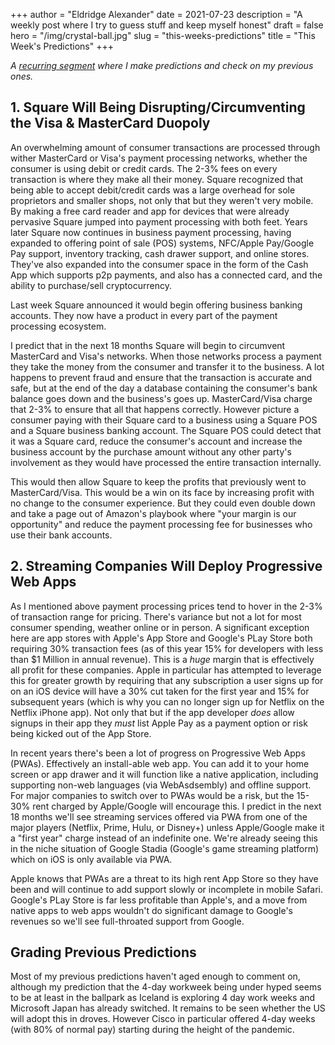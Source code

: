 +++
author = "Eldridge Alexander"
date = 2021-07-23
description = "A weekly post where I try to guess stuff and keep myself honest"
draft = false
hero = "/img/crystal-ball.jpg"
slug = "this-weeks-predictions"
title = "This Week's Predictions"
+++


*A [recurring segment](https://blog.eldrid.ge/2021/04/17/this-weeks-predictions/) where I make predictions and check on my previous ones.*

## 1. Square Will Being Disrupting/Circumventing the Visa & MasterCard Duopoly

An overwhelming amount of consumer transactions are processed through wither MasterCard or Visa's payment processing networks, whether the consumer is using debit or credit cards. The 2-3% fees on every transaction is where they make all their money. Square recognized that being able to accept debit/credit cards was a large overhead for sole proprietors and smaller shops, not only that but they weren't very mobile. By making a free card reader and app for devices that were already pervasive Square jumped into payment processing with both feet. Years later Square now continues in business payment processing, having expanded to offering point of sale (POS) systems, NFC/Apple Pay/Google Pay support, inventory tracking, cash drawer support, and online stores. They've also expanded into the consumer space in the form of the Cash App which supports p2p payments, and also has a connected card, and the ability to purchase/sell cryptocurrency. 

Last week Square announced it would begin offering business banking accounts. They now have a product in every part of the payment processing ecosystem. 

I predict that in the next 18 months Square will begin to circumvent MasterCard and Visa's networks. When those networks process a payment they take the money from the consumer and transfer it to the business. A lot happens to prevent fraud and ensure that the transaction is accurate and safe, but at the end of the day a database containing the consumer's bank balance goes down and the business's goes up. MasterCard/Visa charge that 2-3% to ensure that all that happens correctly. However picture a consumer paying with their Square card to a business using a Square POS and a Square business banking account. The Square POS could detect that it was a Square card, reduce the consumer's account and increase the business account by the purchase amount without any other party's involvement as they would have processed the entire transaction internally.  

This would then allow Square to keep the profits that previously went to MasterCard/Visa. This would be a win on its face by increasing profit with no change to the consumer experience. But they could even double down and take a page out of Amazon's playbook where "your margin is our opportunity" and reduce the payment processing fee for businesses who use their bank accounts.  

## 2. Streaming Companies Will Deploy Progressive Web Apps

As I mentioned above payment processing prices tend to hover in the 2-3% of transaction range for pricing. There's variance but not a lot for most consumer spending, weather online or in person. A significant exception here are app stores with Apple's App Store and Google's PLay Store both requiring 30% transaction fees (as of this year 15% for developers with less than $1 Million in annual revenue). This is a *huge* margin that is effectively all profit for these companies. Apple in particular has attempted to leverage this for greater growth by requiring that any subscription a user signs up for on an iOS device will have a 30% cut taken for the first year and 15% for subsequent years (which is why you can no longer sign up for Netflix on the Netflix iPhone app). Not only that but if the app developer *does* allow signups in their app they *must* list Apple Pay as a payment option or risk being kicked out of the App Store. 


In recent years there's been a lot of progress on Progressive Web Apps (PWAs). Effectively an install-able web app. You can add it to your home screen or app drawer and it will function like a native application, including supporting non-web languages (via WebAsdsembly) and offline support. For major companies to switch over to PWAs would be a risk, but the 15-30% rent charged by Apple/Google will encourage this. I predict in the next 18 months we'll see streaming services offered via PWA from one of the major players (Netflix, Prime, Hulu, or Disney+) unless Apple/Google make it a "first year" charge instead of an indefinite one. We're already seeing this in the niche situation of Google Stadia (Google's game streaming platform) which on iOS is only available via PWA. 

Apple knows that PWAs are a threat to its high rent App Store so they have been and will continue to add support slowly or incomplete in mobile Safari. Google's PLay Store is far less profitable than Apple's, and a move from native apps to web apps wouldn't do significant damage to Google's revenues so we'll see full-throated support from Google. 


## Grading Previous Predictions

Most of my previous predictions haven't aged enough to comment on, although my prediction that the 4-day workweek being under hyped seems to be at least in the ballpark as Iceland is exploring 4 day work weeks and Microsoft Japan has already switched. It remains to be seen whether the US will adopt this in droves. However Cisco in particular offered 4-day weeks (with 80% of normal pay) starting during the height of the pandemic.